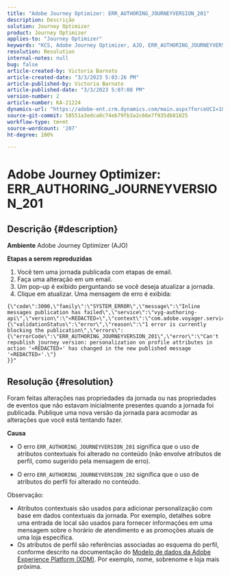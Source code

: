 ```yaml
---
title: "Adobe Journey Optimizer: ERR_AUTHORING_JOURNEYVERSION_201"
description: Descrição
solution: Journey Optimizer
product: Journey Optimizer
applies-to: "Journey Optimizer"
keywords: "KCS, Adobe Journey Optimizer, AJO, ERR_AUTHORING_JOURNEYVERSION_201, jornada não publicada"
resolution: Resolution
internal-notes: null
bug: false
article-created-by: Victoria Barnato
article-created-date: "3/3/2023 5:03:26 PM"
article-published-by: Victoria Barnato
article-published-date: "3/3/2023 5:07:08 PM"
version-number: 2
article-number: KA-21224
dynamics-url: "https://adobe-ent.crm.dynamics.com/main.aspx?forceUCI=1&pagetype=entityrecord&etn=knowledgearticle&id=59971c4e-e5b9-ed11-83fe-6045bd006b25"
source-git-commit: 58551a3edca0c74eb79fb3a2c66e7f935db81825
workflow-type: tm+mt
source-wordcount: '207'
ht-degree: 100%

---
```


# Adobe Journey Optimizer: ERR_AUTHORING_JOURNEYVERSION_201

## Descrição {#description}

<b>Ambiente</b>
Adobe Journey Optimizer (AJO)


<b>Etapas a serem reproduzidas</b>
1. Você tem uma jornada publicada com etapas de email.
2. Faça uma alteração em um email.
3. Um pop-up é exibido perguntando se você deseja atualizar a jornada.
4. Clique em atualizar. Uma mensagem de erro é exibida:



```
{\"code\":3000,\"family\":\"SYSTEM_ERROR\",\"message\":\"Inline messages publication has failed\",\"service\":\"vyg-authoring-api\",\"version\":\"«REDACTED»\",\"context\":\"com.adobe.voyager.service.authoring.restapis.v1_0.JourneyVersionsService:1864\",\"uid\":\"«REDACTED»\",\"extraInfo\":{\"validationStatus\":\"error\",\"reason\":\"1 error is currently blocking the publication\",\"errors\":
{\"errorCode\":\"ERR_AUTHORING_JOURNEYVERSION_201\",\"error\":\"Can't republish journey version: personalization on profile attributes in action '«REDACTED»' has changed in the new published message '«REDACTED»'.\"}
}}"
```



## Resolução {#resolution}


Foram feitas alterações nas propriedades da jornada ou nas propriedades de eventos que não estavam inicialmente presentes quando a jornada foi publicada. Publique uma nova versão da jornada para acomodar as alterações que você está tentando fazer.


<b>Causa</b>
- O erro `ERR_AUTHORING_JOURNEYVERSION_201` significa que o uso de atributos contextuais foi alterado no conteúdo (não envolve atributos de perfil, como sugerido pela mensagem de erro).


- O erro `ERR_AUTHORING_JOURNEYVERSION_202` significa que o uso de atributos do perfil foi alterado no conteúdo.


Observação:

- Atributos contextuais são usados para adicionar personalização com base em dados contextuais da jornada. Por exemplo, detalhes sobre uma entrada de local são usados para fornecer informações em uma mensagem sobre o horário de atendimento e as promoções atuais de uma loja específica.
- Os atributos de perfil são referências associadas ao esquema do perfil, conforme descrito na documentação do [Modelo de dados da Adobe Experience Platform (XDM)](https://experienceleague.adobe.com/docs/experience-platform/xdm/home.html?lang=pt-BR). Por exemplo, nome, sobrenome e loja mais próxima.

